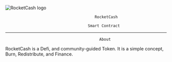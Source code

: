 ![RocketCash logo](https://user-images.githubusercontent.com/85982507/122164839-35b6fe00-ce2c-11eb-9460-5e58ff2ba9f4.png)










                                           RocketCash

                                        Smart Contract


------------------------------------------------------------------------


                                             About
 
RocketCash is a Defi, and community-guided Token. It is a simple concept, Burn, Redistribute, and Finance.
